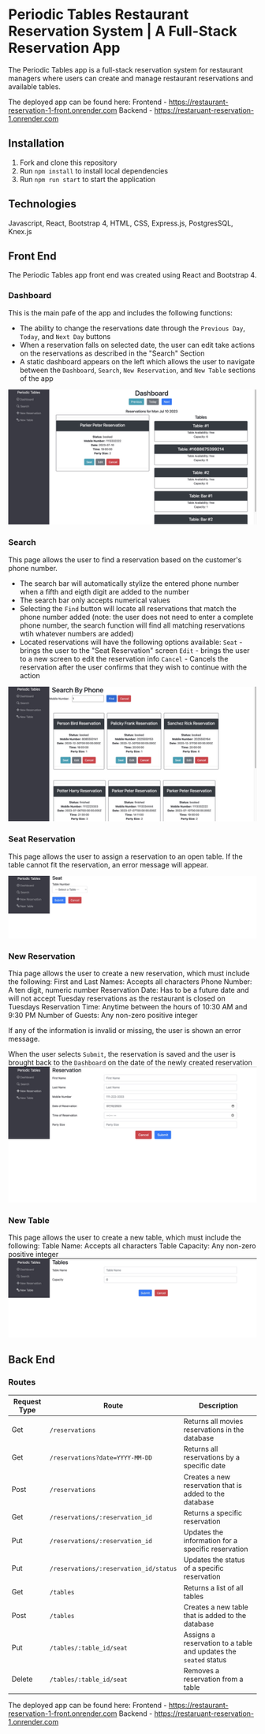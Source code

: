 # Periodic Tables Restaurant Reservation System | A Full-Stack Reservation App
The Periodic Tables app is a full-stack reservation system for restaurant managers where users can create and manage restaurant reservations and available tables.

The deployed app can be found here: 
Frontend - https://restaurant-reservation-1-front.onrender.com
Backend - https://restaruant-reservation-1.onrender.com

## Installation
1. Fork and clone this repository
2. Run `npm install` to install local dependencies
3. Run `npm run start` to start the application


## Technologies
Javascript, React, Bootstrap 4, HTML, CSS, Express.js, PostgresSQL, Knex.js

## Front End
The Periodic Tables app front end was created using React and Bootstrap 4.

### Dashboard
This is the main pafe of the app and includes the following functions:
- The ability to change the reservations date through the `Previous Day`, `Today`, and `Next Day` buttons
- When a reservation falls on selected date, the user can edit take actions on the reservations as described in the "Search" Section
- A static dashboard appears on the left which allows the user to navigate between the `Dashboard`, `Search`, `New Reservation`, and `New Table` sections of the app

![Alt text](<screenshots/50E6B22D-FFF4-4C3C-A3A6-49D39CA063CC_1_105_c.jpeg>)

### Search
This page allows the user to find a reservation based on the customer's phone number.
- The search bar will automatically stylize the entered phone number when a fifth and eigth digit are added to the number
- The search bar only accepts numerical values
- Selecting the `Find` button will locate all reservations that match the phone number added (note: the user does not need to enter a complete phone number, the search function will find all matching reservations wtih whatever numbers are added)
- Located reservations will have the following options available:
`Seat` - brings the user to the "Seat Reservation" screen
`Edit` - brings the user to a new screen to edit the reservation info
`Cancel` - Cancels the reservation after the user confirms that they wish to continue with the action

![Alt text](<screenshots/8BD74886-AB85-4610-9838-BEFEC62C5E4F_1_105_c.jpeg>)

### Seat Reservation
This page allows the user to assign a reservation to an open table. If the table cannot fit the reservation, an error message will appear.

![Alt text](<screenshots/0D507D11-620B-4B23-8290-6CC551BD889B_1_105_c.jpeg>)

### New Reservation
Thia page allows the user to create a new reservation, which must include the following:
First and Last Names: Accepts all characters
Phone Number: A ten digit, numeric number
Reservation Date: Has to be a future date and will not accept Tuesday reservations as the restaurant is closed on Tuesdays
Reservation Time: Anytime between the hours of 10:30 AM and 9:30 PM
Number of Guests: Any non-zero positive integer

If any of the information is invalid or missing, the user is shown an error message.

When the user selects `Submit`, the reservation is saved and the user is brought back to the `Dashboard` on the date of the newly created reservation
![Alt text](<screenshots/8038243C-CCBC-4BF7-9EE1-395E9DE81AD3_1_105_c.jpeg>)

### New Table
This page allows the user to create a new table, which must include the following:
Table Name: Accepts all characters
Table Capacity: Any non-zero positive integer
![Alt text](<screenshots/DF1871F9-17B5-4043-AEEE-BFAFE39BD8AE_1_105_c.jpeg>)

## Back End

### Routes 

| Request Type | Route | Description |
| -- | -- | -- |
| Get | `/reservations` | Returns all movies reservations in the database |
| Get | `/reservations?date=YYYY-MM-DD` | Returns all reservations by a specific date |
| Post | `/reservations` | Creates a new reservation that is added to the database |
| Get | `/reservations/:reservation_id` | Returns a specific reservation |
| Put | `/reservations/:reservation_id` | Updates the information for a specific reservation |
| Put | `/reservations/:reservation_id/status` | Updates the status of a specific reservation |
| Get | `/tables` | Returns a list of all tables |
| Post | `/tables` | Creates a new table that is added to the database |
| Put | `/tables/:table_id/seat` | Assigns a reservation to a table and updates the `seated` status |
| Delete | `/tables/:table_id/seat` | Removes a reservation from a table |


The deployed app can be found here: 
Frontend - https://restaurant-reservation-1-front.onrender.com
Backend - https://restaruant-reservation-1.onrender.com